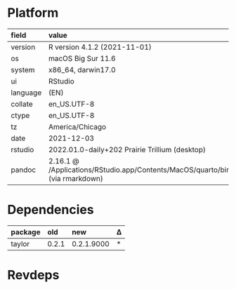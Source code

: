 # Platform

|field    |value                                                                         |
|:--------|:-----------------------------------------------------------------------------|
|version  |R version 4.1.2 (2021-11-01)                                                  |
|os       |macOS Big Sur 11.6                                                            |
|system   |x86_64, darwin17.0                                                            |
|ui       |RStudio                                                                       |
|language |(EN)                                                                          |
|collate  |en_US.UTF-8                                                                   |
|ctype    |en_US.UTF-8                                                                   |
|tz       |America/Chicago                                                               |
|date     |2021-12-03                                                                    |
|rstudio  |2022.01.0-daily+202 Prairie Trillium (desktop)                                |
|pandoc   |2.16.1 @ /Applications/RStudio.app/Contents/MacOS/quarto/bin/ (via rmarkdown) |

# Dependencies

|package |old   |new        |Δ  |
|:-------|:-----|:----------|:--|
|taylor  |0.2.1 |0.2.1.9000 |*  |

# Revdeps

